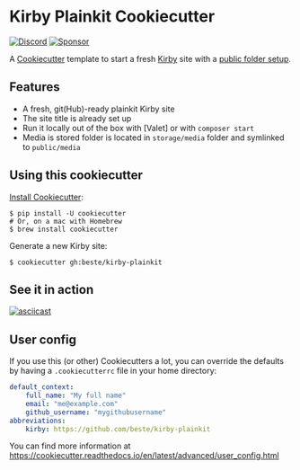 # Kirby Plainkit Cookiecutter

[![Discord](https://img.shields.io/discord/807679292573220925.svg?color=7289da&logo=discord)](https://discord.gg/Yacm7unBsr)
[![Sponsor](https://img.shields.io/static/v1?logo=GitHub&label=Sponsor&message=%E2%9D%A4&color=ff69b4)](https://github.com/sponsors/jeromegamez)

A [Cookiecutter] template to start a fresh [Kirby] site with a [public folder setup].

## Features

* A fresh, git(Hub)-ready plainkit Kirby site
* The site title is already set up
* Run it locally out of the box with [Valet] or with `composer start`
* Media is stored folder is located in `storage/media` folder and symlinked to `public/media`

## Using this cookiecutter

[Install Cookiecutter][Cookiecutter Installation Docs]:

```shell
$ pip install -U cookiecutter
# Or, on a mac with Homebrew
$ brew install cookiecutter
```

Generate a new Kirby site:

```shell
$ cookiecutter gh:beste/kirby-plainkit
```

## See it in action

[![asciicast](https://asciinema.org/a/409907.svg)](https://asciinema.org/a/409907)

## User config

If you use this (or other) Cookiecutters a lot, you can override the defaults by having
a `.cookiecutterrc` file in your home directory:

```yml
default_context:
    full_name: "My full name"
    email: "me@example.com"
    github_username: "mygithubusername"
abbreviations:
    kirby: https://github.com/beste/kirby-plainkit
```

You can find more information at https://cookiecutter.readthedocs.io/en/latest/advanced/user_config.html


[Cookiecutter]: https://github.com/cookiecutter/cookiecutter/
[Cookiecutter Installation Docs]: https://cookiecutter.readthedocs.io/en/latest/installation.html
[Kirby]: https://getkirby.com
[public folder setup]: https://getkirby.com/docs/guide/configuration#custom-folder-setup__public-folder-setup
[Laravel Valet]: https://getkirby.com/docs/cookbook/setup/development-environment#laravel-valet